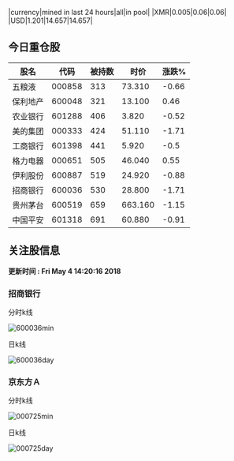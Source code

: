 |currency|mined in last 24 hours|all|in pool|
|XMR|0.005|0.06|0.06|
|USD|1.201|14.657|14.657|

## 今日重仓股 

|股名|代码|被持数|时价|涨跌%|
|---|---|---|---|---|
|五粮液|000858|313|73.310|-0.66|
|保利地产|600048|321|13.100|0.46|
|农业银行|601288|406|3.820|-0.52|
|美的集团|000333|424|51.110|-1.71|
|工商银行|601398|441|5.920|-0.5|
|格力电器|000651|505|46.040|0.55|
|伊利股份|600887|519|24.920|-0.88|
|招商银行|600036|530|28.800|-1.71|
|贵州茅台|600519|659|663.160|-1.15|
|中国平安|601318|691|60.880|-0.91|

## 关注股信息
**更新时间 : Fri May  4 14:20:16 2018**
### 招商银行 
分时k线

![600036min](http://image.sinajs.cn/newchart/min/n/sh600036.gif)

日k线

![600036day](http://image.sinajs.cn/newchart/daily/n/sh600036.gif)

### 京东方Ａ 
分时k线

![000725min](http://image.sinajs.cn/newchart/min/n/sz000725.gif)

日k线

![000725day](http://image.sinajs.cn/newchart/daily/n/sz000725.gif)
